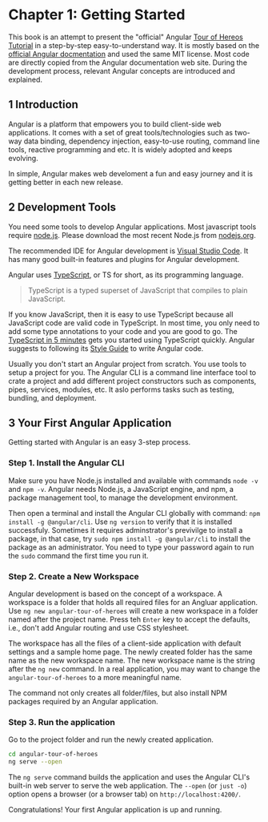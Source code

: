# Chapter 1: Getting Started

This book is an attempt to present the "official" Angular [Tour of Hereos Tutorial](https://angular.io/tutorial) in a step-by-step easy-to-understand way. It is mostly based on the [official Angular docmentation](https://angular.io/docs) and used the same MIT license. Most code are directly copied from the Angular documentation web site. During the development process, relevant Angular concepts are introduced and explained.

## 1 Introduction

Angular is a platform that empowers you to build client-side web applications. It comes with a set of great tools/technologies such as two-way data binding, dependency injection, easy-to-use routing, command line tools, reactive programming and etc. It is widely adopted and keeps evolving.

In simple, Angular makes web develoment a fun and easy journey and it is getting better in each new release.

## 2 Development Tools

You need some tools to develop Angular applications. Most javascript tools require [node.js](https://nodejs.org). Please download the most recent Node.js from [nodejs.org](https://nodejs.org/en/download/).

The recommended IDE for Angular development is [Visual Studio Code](https://code.visualstudio.com/). It has many good built-in features and plugins for Angular development.

Angular uses [TypeScript](https://www.typescriptlang.org/), or TS for short, as its programming language.

> TypeScript is a typed superset of JavaScript that compiles to plain JavaScript.

If you know JavaScript, then it is easy to use TypeScript because all JavaScript code are valid code in TypeScript. In most time, you only need to add some type annotations to your code and you are good to go. The [TypeScript in 5 minutes](https://www.typescriptlang.org/docs/handbook/typescript-in-5-minutes.html) gets you started using TypeScript quickly. Angular suggests to following its [Style Guide](https://angular.io/guide/styleguide) to write Angular code.

Usually you don't start an Angular project from scratch. You use tools to setup a project for you. The Angular CLI is a command line interface tool to crate a project and add different project constructors such as components, pipes, services, modules, etc. It aslo performs tasks such as testing, bundling, and deployment.

## 3 Your First Angular Application

Getting started with Angular is an easy 3-step process.

### Step 1. Install the Angular CLI

Make sure you have Node.js installed and available with commands `node -v` and `npm -v`. Angular needs Node.js, a JavaScript engine, and npm, a package management tool, to manage the development environment.

Then open a terminal and install the Angular CLI globally with command: `npm install -g @angular/cli`. Use `ng version` to verify that it is installed successfuly. Sometimes it requires adminstrator's previvilge to install a package, in that case, try `sudo npm install -g @angular/cli` to install the package as an administrator. You need to type your password again to run the `sudo` command the first time you run it.

### Step 2. Create a New Workspace

Angular development is based on the concept of a workspace. A workspace is a folder that holds all required files for an Angluar application. Use `ng new angular-tour-of-heroes` will create a new workspace in a folder named after the project name. Press teh `Enter` key to accept the defaults, i.e., don't add Angular routing and use CSS stylesheet.

The workspace has all the files of a client-side application with default settings and a sample home page. The newly created folder has the same name as the new workspace name. The new workspace name is the string after the `ng new` command. In a real application, you may want to change the `angular-tour-of-heroes` to a more meaningful name.

The command not only creates all folder/files, but also install NPM packages required by an Angular application.

### Step 3. Run the application

Go to the project folder and run the newly created application.

```sh
cd angular-tour-of-heroes
ng serve --open
```

The `ng serve` command builds the application and uses the Angular CLI's built-in web server to serve the web application. The `--open` (or `just -o`) option opens a browser (or a browser tab) on `http://localhost:4200/`.

Congratulations! Your first Angular application is up and running.
